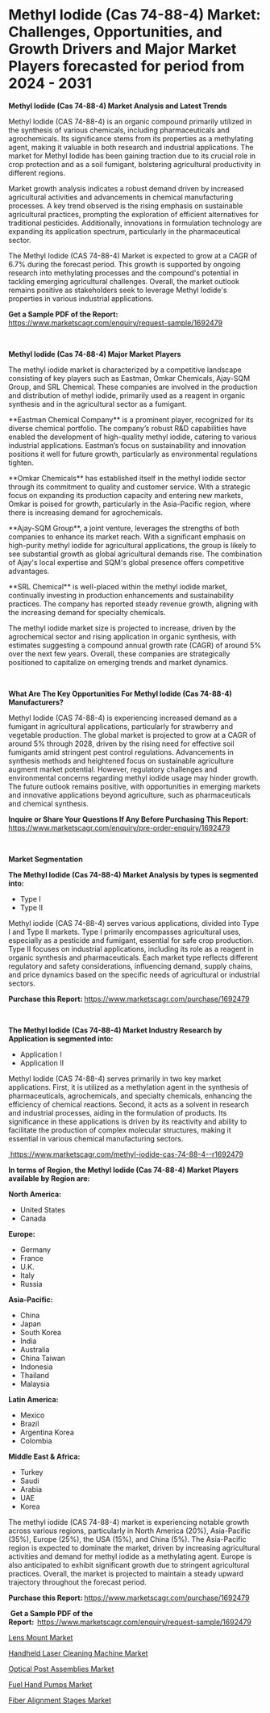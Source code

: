 <p><h1>Methyl Iodide (Cas 74-88-4) Market: Challenges, Opportunities, and Growth Drivers and Major Market Players forecasted for period from 2024 - 2031</h1></p><p><strong>Methyl Iodide (Cas 74-88-4) Market Analysis and Latest Trends</strong></p>
<p><p>Methyl Iodide (CAS 74-88-4) is an organic compound primarily utilized in the synthesis of various chemicals, including pharmaceuticals and agrochemicals. Its significance stems from its properties as a methylating agent, making it valuable in both research and industrial applications. The market for Methyl Iodide has been gaining traction due to its crucial role in crop protection and as a soil fumigant, bolstering agricultural productivity in different regions.</p><p>Market growth analysis indicates a robust demand driven by increased agricultural activities and advancements in chemical manufacturing processes. A key trend observed is the rising emphasis on sustainable agricultural practices, prompting the exploration of efficient alternatives for traditional pesticides. Additionally, innovations in formulation technology are expanding its application spectrum, particularly in the pharmaceutical sector.</p><p>The Methyl Iodide (CAS 74-88-4) Market is expected to grow at a CAGR of 6.7% during the forecast period. This growth is supported by ongoing research into methylating processes and the compound's potential in tackling emerging agricultural challenges. Overall, the market outlook remains positive as stakeholders seek to leverage Methyl Iodide's properties in various industrial applications.</p></p>
<p><strong>Get a Sample PDF of the Report:&nbsp;</strong> <a href="https://www.marketscagr.com/enquiry/request-sample/1692479?utm_campaign=1286&utm_medium=2&utm_source=Github&utm_content=ia&utm_term=20102024&utm_id=methyl-iodide-cas-74-88-4">https://www.marketscagr.com/enquiry/request-sample/1692479</a></p>
<p>&nbsp;</p>
<p><strong>Methyl Iodide (Cas 74-88-4) Major Market Players</strong></p>
<p><p>The methyl iodide market is characterized by a competitive landscape consisting of key players such as Eastman, Omkar Chemicals, Ajay-SQM Group, and SRL Chemical. These companies are involved in the production and distribution of methyl iodide, primarily used as a reagent in organic synthesis and in the agricultural sector as a fumigant.</p><p>**Eastman Chemical Company** is a prominent player, recognized for its diverse chemical portfolio. The company’s robust R&D capabilities have enabled the development of high-quality methyl iodide, catering to various industrial applications. Eastman’s focus on sustainability and innovation positions it well for future growth, particularly as environmental regulations tighten.</p><p>**Omkar Chemicals** has established itself in the methyl iodide sector through its commitment to quality and customer service. With a strategic focus on expanding its production capacity and entering new markets, Omkar is poised for growth, particularly in the Asia-Pacific region, where there is increasing demand for agrochemicals.</p><p>**Ajay-SQM Group**, a joint venture, leverages the strengths of both companies to enhance its market reach. With a significant emphasis on high-purity methyl iodide for agricultural applications, the group is likely to see substantial growth as global agricultural demands rise. The combination of Ajay's local expertise and SQM's global presence offers competitive advantages.</p><p>**SRL Chemical** is well-placed within the methyl iodide market, continually investing in production enhancements and sustainability practices. The company has reported steady revenue growth, aligning with the increasing demand for specialty chemicals.</p><p>The methyl iodide market size is projected to increase, driven by the agrochemical sector and rising application in organic synthesis, with estimates suggesting a compound annual growth rate (CAGR) of around 5% over the next few years. Overall, these companies are strategically positioned to capitalize on emerging trends and market dynamics.</p></p>
<p>&nbsp;</p>
<p><strong>What Are The Key Opportunities For Methyl Iodide (Cas 74-88-4) Manufacturers?</strong></p>
<p><p>Methyl Iodide (CAS 74-88-4) is experiencing increased demand as a fumigant in agricultural applications, particularly for strawberry and vegetable production. The global market is projected to grow at a CAGR of around 5% through 2028, driven by the rising need for effective soil fumigants amid stringent pest control regulations. Advancements in synthesis methods and heightened focus on sustainable agriculture augment market potential. However, regulatory challenges and environmental concerns regarding methyl iodide usage may hinder growth. The future outlook remains positive, with opportunities in emerging markets and innovative applications beyond agriculture, such as pharmaceuticals and chemical synthesis.</p></p>
<p><strong>Inquire or Share Your Questions If Any Before Purchasing This Report:</strong> <a href="https://www.marketscagr.com/enquiry/pre-order-enquiry/1692479?utm_campaign=1286&utm_medium=2&utm_source=Github&utm_content=ia&utm_term=20102024&utm_id=methyl-iodide-cas-74-88-4">https://www.marketscagr.com/enquiry/pre-order-enquiry/1692479</a></p>
<p>&nbsp;</p>
<p><strong>Market Segmentation</strong></p>
<p><strong>The Methyl Iodide (Cas 74-88-4) Market Analysis by types is segmented into:</strong></p>
<p><ul><li>Type I</li><li>Type II</li></ul></p>
<p><p>Methyl iodide (CAS 74-88-4) serves various applications, divided into Type I and Type II markets. Type I primarily encompasses agricultural uses, especially as a pesticide and fumigant, essential for safe crop production. Type II focuses on industrial applications, including its role as a reagent in organic synthesis and pharmaceuticals. Each market type reflects different regulatory and safety considerations, influencing demand, supply chains, and price dynamics based on the specific needs of agricultural or industrial sectors.</p></p>
<p><strong>Purchase this Report:&nbsp;</strong><a href="https://www.marketscagr.com/purchase/1692479?utm_campaign=1286&utm_medium=2&utm_source=Github&utm_content=ia&utm_term=20102024&utm_id=methyl-iodide-cas-74-88-4">https://www.marketscagr.com/purchase/1692479</a></p>
<p>&nbsp;</p>
<p><strong>The Methyl Iodide (Cas 74-88-4) Market Industry Research by Application is segmented into:</strong></p>
<p><ul><li>Application I</li><li>Application II</li></ul></p>
<p><p>Methyl Iodide (CAS 74-88-4) serves primarily in two key market applications. First, it is utilized as a methylation agent in the synthesis of pharmaceuticals, agrochemicals, and specialty chemicals, enhancing the efficiency of chemical reactions. Second, it acts as a solvent in research and industrial processes, aiding in the formulation of products. Its significance in these applications is driven by its reactivity and ability to facilitate the production of complex molecular structures, making it essential in various chemical manufacturing sectors.</p></p>
<p><a href="https://www.marketscagr.com/methyl-iodide-cas-74-88-4--r1692479?utm_campaign=1286&utm_medium=2&utm_source=Github&utm_content=ia&utm_term=20102024&utm_id=methyl-iodide-cas-74-88-4">&nbsp;https://www.marketscagr.com/methyl-iodide-cas-74-88-4--r1692479</a></p>
<p><strong>In terms of Region, the Methyl Iodide (Cas 74-88-4) Market Players available by Region are:</strong></p>
<p>
    <p> <strong> North America: </strong>
        <ul>
            <li>United States</li>
            <li>Canada</li>
        </ul>
        </p> 
    <p> <strong> Europe: </strong>
        <ul>
            <li>Germany</li>
            <li>France</li>
            <li>U.K.</li>
            <li>Italy</li>
            <li>Russia</li>
        </ul>
        </p> 
    <p> <strong> Asia-Pacific: </strong>
        <ul>
            <li>China</li>
            <li>Japan</li>
            <li>South Korea</li>
            <li>India</li>
            <li>Australia</li>
            <li>China Taiwan</li>
            <li>Indonesia</li>
            <li>Thailand</li>
            <li>Malaysia</li>
        </ul>
        </p> 
    <p> <strong> Latin America: </strong>
        <ul>
            <li>Mexico</li>
            <li>Brazil</li>
            <li>Argentina Korea</li>
            <li>Colombia</li>
        </ul>
        </p> 
    <p> <strong> Middle East & Africa: </strong>
        <ul>
            <li>Turkey</li>
            <li>Saudi</li>
            <li>Arabia</li>
            <li>UAE</li>
            <li>Korea</li>
        </ul>
    </p>
    </p>
<p><p>The methyl iodide (CAS 74-88-4) market is experiencing notable growth across various regions, particularly in North America (20%), Asia-Pacific (35%), Europe (25%), the USA (15%), and China (5%). The Asia-Pacific region is expected to dominate the market, driven by increasing agricultural activities and demand for methyl iodide as a methylating agent. Europe is also anticipated to exhibit significant growth due to stringent agricultural practices. Overall, the market is projected to maintain a steady upward trajectory throughout the forecast period.</p></p>
<p><strong>Purchase this Report: </strong><a href="https://www.marketscagr.com/purchase/1692479?utm_campaign=1286&utm_medium=2&utm_source=Github&utm_content=ia&utm_term=20102024&utm_id=methyl-iodide-cas-74-88-4">https://www.marketscagr.com/purchase/1692479</a></p>
<p>&nbsp;<strong>Get a Sample PDF of the Report:&nbsp;&nbsp;</strong><a href="https://www.marketscagr.com/enquiry/request-sample/1692479?utm_campaign=1286&utm_medium=2&utm_source=Github&utm_content=ia&utm_term=20102024&utm_id=methyl-iodide-cas-74-88-4">https://www.marketscagr.com/enquiry/request-sample/1692479</a></p>
<p><strong></strong></p>
<p><p><a href="https://www.linkedin.com/pulse/lens-mount-market-transformation-comparative-analysis-2024-2031-wiuic?utm_campaign=1286&utm_medium=2&utm_source=Github&utm_content=ia&utm_term=20102024&utm_id=methyl-iodide-cas-74-88-4">Lens Mount Market</a></p><p><a href="https://issuu.com/reportprime-2/docs/handheld-laser-cleaning-machine-mar_41a118f6e089f6?utm_campaign=1286&utm_medium=2&utm_source=Github&utm_content=ia&utm_term=20102024&utm_id=methyl-iodide-cas-74-88-4">Handheld Laser Cleaning Machine Market</a></p><p><a href="https://www.linkedin.com/pulse/optical-post-assemblies-market-industry-landscape-growth-trajectories-lcyhc?utm_campaign=1286&utm_medium=2&utm_source=Github&utm_content=ia&utm_term=20102024&utm_id=methyl-iodide-cas-74-88-4">Optical Post Assemblies Market</a></p><p><a href="https://www.linkedin.com/pulse/fuel-hand-pumps-market-outlook-complete-industry-analysis-2024-ffvjc?utm_campaign=1286&utm_medium=2&utm_source=Github&utm_content=ia&utm_term=20102024&utm_id=methyl-iodide-cas-74-88-4">Fuel Hand Pumps Market</a></p><p><a href="https://www.linkedin.com/pulse/fiber-alignment-stages-market-research-report-exploring-size-f7p9c?utm_campaign=1286&utm_medium=2&utm_source=Github&utm_content=ia&utm_term=20102024&utm_id=methyl-iodide-cas-74-88-4">Fiber Alignment Stages Market</a></p></p>